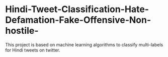 # Hindi-Tweet-Classification-Hate-Defamation-Fake-Offensive-Non-hostile-
This project is based on machine learning algorithms to classify multi-labels for Hindi tweets on twitter.
